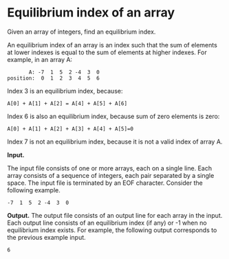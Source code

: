 # Equilibrium index of an array

Given an array of integers, find an equilibrium index.

An equilibrium index of an array is an index such that the sum of
elements at lower indexes is equal to the sum of elements at higher
indexes. For example, in an array A:

```
       A: -7  1  5  2 -4  3  0
position:  0  1  2  3  4  5  6
```

Index 3 is an equilibrium index, because:

```
A[0] + A[1] + A[2] = A[4] + A[5] + A[6]
```

Index 6 is also an equilibrium index, because sum of zero elements is zero:

```
A[0] + A[1] + A[2] + A[3] + A[4] + A[5]=0
```

Index 7 is not an equilibrium index, because it is not a valid index of array A.

**Input.**

The input file consists of one or more arrays, each on a single line.
Each array consists of a sequence of integers, each pair separated by
a single space.  The input file is terminated by an EOF
character. Consider the following example.

```
-7  1  5  2 -4  3  0
```

**Output.**
The output file consists of an output line for each array in the
input. Each output line consists of an equilibrium index (if any) or
-1 when no equilibrium index exists. For example, the following output
corresponds to the previous example input.

```
6
```
